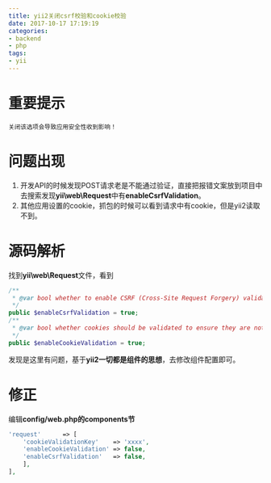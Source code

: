 ```yaml
---
title: yii2关闭csrf校验和cookie校验
date: 2017-10-17 17:19:19
categories:
- backend
- php
tags:
- yii
---
```

# 重要提示
```
关闭该选项会导致应用安全性收到影响！
```

# 问题出现
1. 开发API的时候发现POST请求老是不能通过验证，直接把报错文案放到项目中去搜索发现**yii\web\Request**中有**enableCsrfValidation**。
2. 其他应用设置的cookie，抓包的时候可以看到请求中有cookie，但是yii2读取不到。

# 源码解析
找到**yii\web\Request**文件，看到
```php
/**
 * @var bool whether to enable CSRF (Cross-Site Request Forgery) validation. Defaults to true.
 */
public $enableCsrfValidation = true;
/**
 * @var bool whether cookies should be validated to ensure they are not tampered. Defaults to true.
 */
public $enableCookieValidation = true;
```
发现是这里有问题，基于**yii2一切都是组件的思想**，去修改组件配置即可。

# 修正
编辑**config/web.php的components节**
```php
'request'      => [
    'cookieValidationKey'    => 'xxxx',
    'enableCookieValidation' => false,
    'enableCsrfValidation'   => false,
    ],
],
```